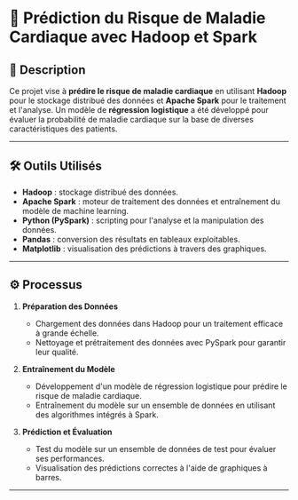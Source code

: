 # 🌟 Prédiction du Risque de Maladie Cardiaque avec Hadoop et Spark

## 📖 Description

Ce projet vise à **prédire le risque de maladie cardiaque** en utilisant **Hadoop** pour le stockage distribué des données et **Apache Spark** pour le traitement et l'analyse. Un modèle de **régression logistique** a été développé pour évaluer la probabilité de maladie cardiaque sur la base de diverses caractéristiques des patients.

---

## 🛠️ Outils Utilisés

- **Hadoop** : stockage distribué des données.
- **Apache Spark** : moteur de traitement des données et entraînement du modèle de machine learning.
- **Python (PySpark)** : scripting pour l'analyse et la manipulation des données.
- **Pandas** : conversion des résultats en tableaux exploitables.
- **Matplotlib** : visualisation des prédictions à travers des graphiques.

---

## ⚙️ Processus

1. **Préparation des Données**
   - Chargement des données dans Hadoop pour un traitement efficace à grande échelle.
   - Nettoyage et prétraitement des données avec PySpark pour garantir leur qualité.

2. **Entraînement du Modèle**
   - Développement d'un modèle de régression logistique pour prédire le risque de maladie cardiaque.
   - Entraînement du modèle sur un ensemble de données en utilisant des algorithmes intégrés à Spark.

3. **Prédiction et Évaluation**
   - Test du modèle sur un ensemble de données de test pour évaluer ses performances.
   - Visualisation des prédictions correctes à l'aide de graphiques à barres.

---

